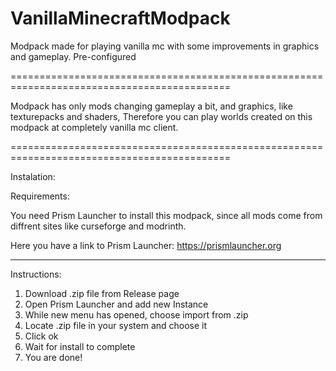 # VanillaMinecraftModpack
Modpack made for playing vanilla mc with some improvements in graphics and gameplay. Pre-configured

============================================================================================

Modpack has only mods changing gameplay a bit, and graphics, like texturepacks and shaders,
Therefore you can play worlds created on this modpack at completely vanilla mc client.

============================================================================================

Instalation:

  Requirements:
  
  You need Prism Launcher to install this modpack, since all mods come from diffrent sites
  like curseforge and modrinth.
  
  Here you have a link to Prism Launcher:
  https://prismlauncher.org
  
---------------------------------------------------------------------------------------------
  
  Instructions:
  
  1. Download .zip file from Release page
  2. Open Prism Launcher and add new Instance
  3. While new menu has opened, choose import from .zip
  4. Locate .zip file in your system and choose it
  5. Click ok
  6. Wait for install to complete
  7. You are done!
